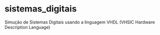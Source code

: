 # sistemas_digitais
Simução de Sistemas Digitais usando a linguagem VHDL (VHSIC Hardware Description Language)
